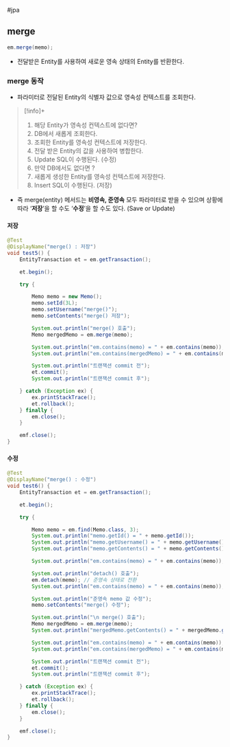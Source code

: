 #jpa 

## merge
```java
em.merge(memo);
```

+ 전달받은 Entity를 사용하여 새로운 영속 상태의 Entity를 반환한다. 

### merge 동작
- 파라미터로 전달된 Entity의 식별자 값으로 영속성 컨텍스트를 조회한다.

> [!info]+ 
> 1. 해당 Entity가 영속성 컨텍스트에 없다면?
> 	1. DB에서 새롭게 조회한다.
> 	2. 조회한 Entity를 영속성 컨텍스트에 저장한다.
> 	3. 전달 받은 Entity의 값을 사용하여 병합한다.
> 	4. Update SQL이 수행된다. (수정)
> 2. 만약 DB에서도 없다면 ?
> 	1. 새롭게 생성한 Entity를 영속성 컨텍스트에 저장한다.
> 	2. Insert SQL이 수행된다. (저장)

+ 즉 merge(entity) 메서드는 **비영속, 준영속** 모두 파라미터로 받을 수 있으며 상황에 따라 ‘**저장**’을 할 수도 ‘**수정**’을 할 수도 있다. (Save or Update)

#### 저장
```java
@Test
@DisplayName("merge() : 저장")
void test5() {
    EntityTransaction et = em.getTransaction();

    et.begin();

    try {

        Memo memo = new Memo();
        memo.setId(3L);
        memo.setUsername("merge()");
        memo.setContents("merge() 저장");

        System.out.println("merge() 호출");
        Memo mergedMemo = em.merge(memo);

        System.out.println("em.contains(memo) = " + em.contains(memo));
        System.out.println("em.contains(mergedMemo) = " + em.contains(mergedMemo));

        System.out.println("트랜잭션 commit 전");
        et.commit();
        System.out.println("트랜잭션 commit 후");

    } catch (Exception ex) {
        ex.printStackTrace();
        et.rollback();
    } finally {
        em.close();
    }

    emf.close();
}
```

#### 수정
```java
@Test
@DisplayName("merge() : 수정")
void test6() {
    EntityTransaction et = em.getTransaction();

    et.begin();

    try {

        Memo memo = em.find(Memo.class, 3);
        System.out.println("memo.getId() = " + memo.getId());
        System.out.println("memo.getUsername() = " + memo.getUsername());
        System.out.println("memo.getContents() = " + memo.getContents());

        System.out.println("em.contains(memo) = " + em.contains(memo));

        System.out.println("detach() 호출");
        em.detach(memo); // 준영속 상태로 전환
        System.out.println("em.contains(memo) = " + em.contains(memo));

        System.out.println("준영속 memo 값 수정");
        memo.setContents("merge() 수정");

        System.out.println("\n merge() 호출");
        Memo mergedMemo = em.merge(memo);
        System.out.println("mergedMemo.getContents() = " + mergedMemo.getContents());

        System.out.println("em.contains(memo) = " + em.contains(memo));
        System.out.println("em.contains(mergedMemo) = " + em.contains(mergedMemo));

        System.out.println("트랜잭션 commit 전");
        et.commit();
        System.out.println("트랜잭션 commit 후");

    } catch (Exception ex) {
        ex.printStackTrace();
        et.rollback();
    } finally {
        em.close();
    }

    emf.close();
}
```
